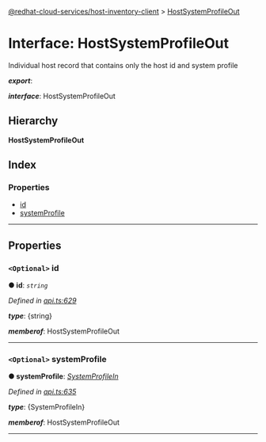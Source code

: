 [@redhat-cloud-services/host-inventory-client](../README.md) > [HostSystemProfileOut](../interfaces/hostsystemprofileout.md)

# Interface: HostSystemProfileOut

Individual host record that contains only the host id and system profile

*__export__*: 

*__interface__*: HostSystemProfileOut

## Hierarchy

**HostSystemProfileOut**

## Index

### Properties

* [id](hostsystemprofileout.md#id)
* [systemProfile](hostsystemprofileout.md#systemprofile)

---

## Properties

<a id="id"></a>

### `<Optional>` id

**● id**: *`string`*

*Defined in [api.ts:629](https://github.com/RedHatInsights/javascript-clients/blob/master/packages/host-inventory/api.ts#L629)*

*__type__*: {string}

*__memberof__*: HostSystemProfileOut

___
<a id="systemprofile"></a>

### `<Optional>` systemProfile

**● systemProfile**: *[SystemProfileIn](systemprofilein.md)*

*Defined in [api.ts:635](https://github.com/RedHatInsights/javascript-clients/blob/master/packages/host-inventory/api.ts#L635)*

*__type__*: {SystemProfileIn}

*__memberof__*: HostSystemProfileOut

___

